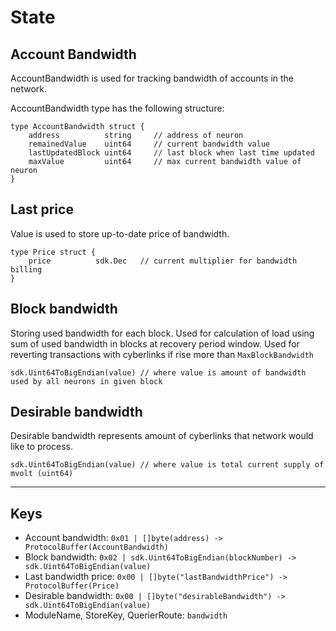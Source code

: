 # State

## Account Bandwidth

AccountBandwidth is used for tracking bandwidth of accounts in the network.

AccountBandwidth type has the following structure:
```
type AccountBandwidth struct {
    address          string     // address of neuron
	remainedValue    uint64     // current bandwidth value 
	lastUpdatedBlock uint64     // last block when last time updated
	maxValue         uint64     // max current bandwidth value of neuron
}
```


## Last price
Value is used to store up-to-date price of bandwidth.

```
type Price struct {
    price          sdk.Dec   // current multiplier for bandwidth billing
}
```

## Block bandwidth
Storing used bandwidth for each block. Used for calculation of load using sum of used bandwidth in blocks at recovery period window.
Used for reverting transactions with cyberlinks if rise more than ```MaxBlockBandwidth```

```
sdk.Uint64ToBigEndian(value) // where value is amount of bandwidth used by all neurons in given block
```

## Desirable bandwidth
Desirable bandwidth represents amount of cyberlinks that network would like to process.

```
sdk.Uint64ToBigEndian(value) // where value is total current supply of mvolt (uint64)
```

-------

## Keys

- Account bandwidth: `0x01 | []byte(address) -> ProtocolBuffer(AccountBandwidth)`
- Block bandwidth: `0x02 | sdk.Uint64ToBigEndian(blockNumber) -> sdk.Uint64ToBigEndian(value)`
- Last bandwidth price: `0x00 | []byte("lastBandwidthPrice") -> ProtocolBuffer(Price)`
- Desirable bandwidth: `0x00 | []byte("desirableBandwidth") -> sdk.Uint64ToBigEndian(value)`
- ModuleName, StoreKey, QuerierRoute: `bandwidth`